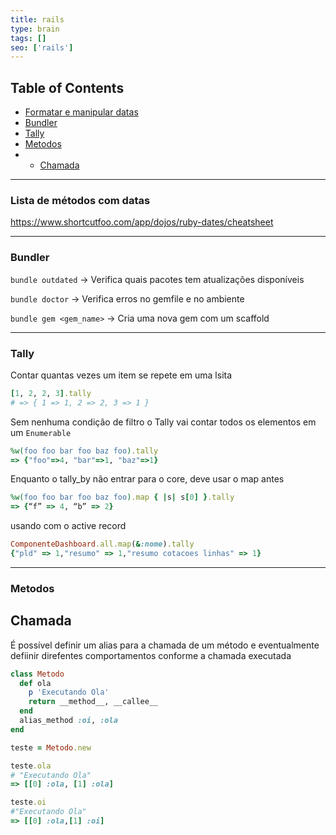 ```yaml
---
title: rails
type: brain
tags: []
seo: ['rails']
---
```


## Table of Contents

- [Formatar e manipular datas](#formatar-manipular-data)
- [Bundler](#bundler)
- [Tally](#tally)
- [Metodos](#metodos)
- - [Chamada](#chamada)

<hr>
<a name="formatar-manipular-data"></a>

### Lista de métodos com datas

https://www.shortcutfoo.com/app/dojos/ruby-dates/cheatsheet

<hr>
<a name="bundler"></a>

### Bundler

`bundle outdated` -> Verifica quais pacotes tem atualizações disponíveis

`bundle doctor` -> Verifica erros no gemfile e no ambiente

`bundle gem <gem_name>` -> Cria uma nova gem com um scaffold 

<hr>
<a name="tally"></a>

### Tally

Contar quantas vezes um item se repete em uma lsita

```ruby
[1, 2, 2, 3].tally
# => { 1 => 1, 2 => 2, 3 => 1 }
```

Sem nenhuma condição de filtro o Tally vai contar todos os elementos em um `Enumerable` 

```ruby
%w(foo foo bar foo baz foo).tally
=> {"foo"=>4, "bar"=>1, "baz"=>1}
```

Enquanto o tally_by não entrar para o core, deve usar o map antes
```ruby
%w(foo foo bar foo baz foo).map { |s| s[0] }.tally
=> {“f” => 4, “b” => 2}
```

usando com o active record
```ruby
ComponenteDashboard.all.map(&:nome).tally
{"pld" => 1,"resumo" => 1,"resumo cotacoes linhas" => 1}
```

<hr>
<a name="metodos"></a>

### Metodos

<a name="chamada"></a>

## Chamada

É possível definir um alias para a chamada de um método e eventualmente defiinir direfentes comportamentos conforme a chamada executada

```ruby
class Metodo
  def ola
    p 'Executando Ola'
    return __method__, __callee__
  end  
  alias_method :oi, :ola
end  

teste = Metodo.new

teste.ola
# "Executando Ola"
=> [[0] :ola, [1] :ola]

teste.oi
#"Executando Ola"
=> [[0] :ola,[1] :oi]

```



